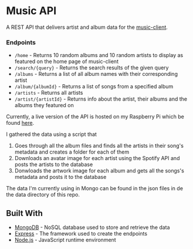 # Music API
A REST API that delivers artist and album data for the [music-client](https://github.com/JuanGrooth/music-client).

### Endpoints
- `/home` - Returns 10 random albums and 10 random artists to display as featured on the home page of music-client
- `/search/{query}` - Returns the search results of the given query
- `/albums` - Returns a list of all album names with their corresponding artist
- `/album/{albumId}` - Returns a list of songs from a specified album
- `/artists` - Returns all artists
- `/artist/{artistId}` - Returns info about the artist, their albums and the albums they featured on

Currently, a live version of the API is hosted on my Raspberry Pi which be found [here](https://music.christiangroothuis.nl/api/home).

I gathered the data using a script that 
1. Goes through all the album files and finds all the artists in their song's metadata and creates a folder for each of them
2. Downloads an avatar image for each artist using the Spotify API and posts the artists to the database
3. Donwloads the artwork image for each album and gets all the songs's metadata and posts it to the database

The data I'm currently using in Mongo can be found in the json files in de the data directory of this repo.

## Built With

* [MongoDB](https://www.mongodb.com/) - NoSQL database used to store and retrieve the data
* [Express](https://expressjs.com/) - The framework used to create the endpoints
* [Node.js](https://nodejs.org/) - JavaScript runtime environment
